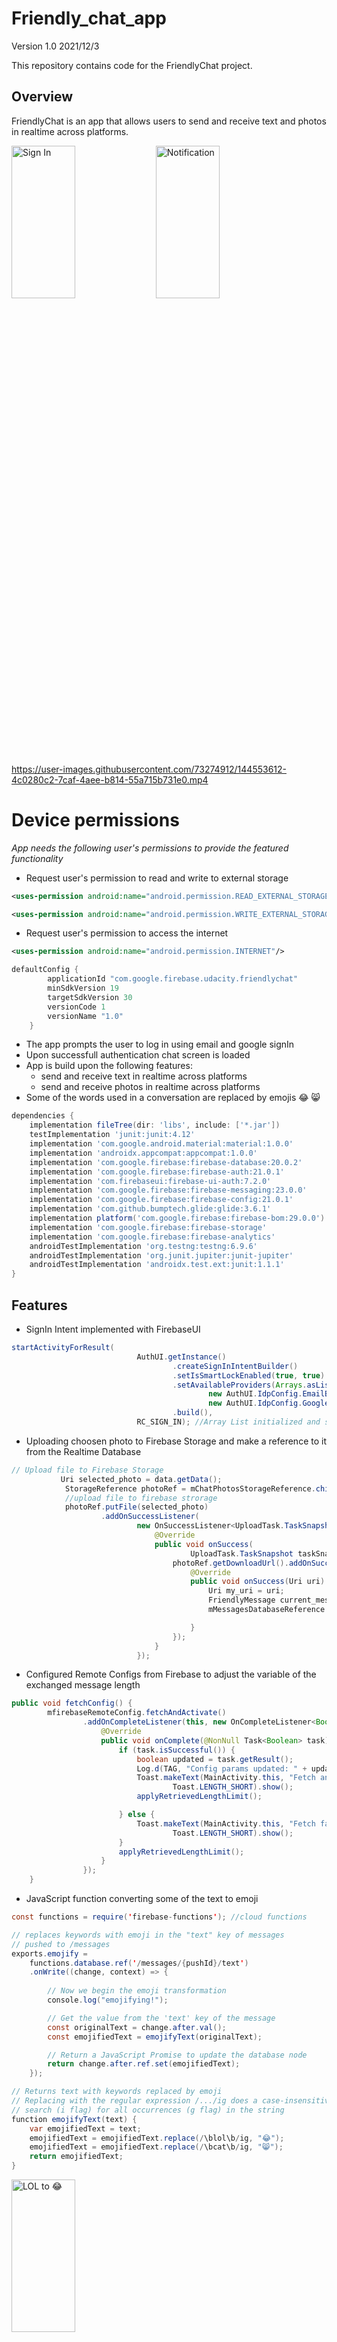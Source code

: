 # Friendly_chat_app
Version 1.0 2021/12/3

This repository contains code for the FriendlyChat project.

## Overview

FriendlyChat is an app that allows users to send and receive text and photos in realtime across platforms.

<img src="https://user-images.githubusercontent.com/73274912/144553710-05094b43-879a-4d16-bb64-800b6c233fa5.jpeg" width=45% height=25% alt="Sign In">        <img src="https://user-images.githubusercontent.com/73274912/144561726-751f85a9-dada-4336-88b9-28f1ee17b155.jpeg" width=45% height=25% alt="Notification">


https://user-images.githubusercontent.com/73274912/144553612-4c0280c2-7caf-4aee-b814-55a715b731e0.mp4

# Device permissions
*App needs the following user's permissions to provide the featured functionality*
* Request user's permission to read and write to external storage
```xml
<uses-permission android:name="android.permission.READ_EXTERNAL_STORAGE"/>
```
```xml
<uses-permission android:name="android.permission.WRITE_EXTERNAL_STORAGE"/>
```
* Request user's permission to access the internet
```xml
<uses-permission android:name="android.permission.INTERNET"/>
```
```gradle
defaultConfig {
        applicationId "com.google.firebase.udacity.friendlychat"
        minSdkVersion 19
        targetSdkVersion 30
        versionCode 1
        versionName "1.0"
    }
```
* The app prompts the user to log in using email and google signIn
* Upon successfull authentication chat screen is loaded
* App is build upon the following features:
    * send and receive text in realtime across platforms
    * send and receive photos in realtime across platforms
* Some of the words used in a conversation are replaced by emojis 😂 😸
```gradle
dependencies {
    implementation fileTree(dir: 'libs', include: ['*.jar'])
    testImplementation 'junit:junit:4.12'
    implementation 'com.google.android.material:material:1.0.0'
    implementation 'androidx.appcompat:appcompat:1.0.0'
    implementation 'com.google.firebase:firebase-database:20.0.2'
    implementation 'com.google.firebase:firebase-auth:21.0.1'
    implementation 'com.firebaseui:firebase-ui-auth:7.2.0'
    implementation 'com.google.firebase:firebase-messaging:23.0.0'
    implementation 'com.google.firebase:firebase-config:21.0.1'
    implementation 'com.github.bumptech.glide:glide:3.6.1'
    implementation platform('com.google.firebase:firebase-bom:29.0.0')
    implementation 'com.google.firebase:firebase-storage'
    implementation 'com.google.firebase:firebase-analytics'
    androidTestImplementation 'org.testng:testng:6.9.6'
    androidTestImplementation 'org.junit.jupiter:junit-jupiter'
    androidTestImplementation 'androidx.test.ext:junit:1.1.1'
}
```
## Features
* SignIn Intent implemented with FirebaseUI
```java
startActivityForResult(
                            AuthUI.getInstance()
                                    .createSignInIntentBuilder()
                                    .setIsSmartLockEnabled(true, true)
                                    .setAvailableProviders(Arrays.asList(              
                                            new AuthUI.IdpConfig.EmailBuilder().build(),
                                            new AuthUI.IdpConfig.GoogleBuilder().build()))
                                    .build(),
                            RC_SIGN_IN); //Array List initialized and stored in variable named providers in MainActivity

```
* Uploading choosen photo to Firebase Storage and make a reference to it from the Realtime Database
```java
// Upload file to Firebase Storage
           Uri selected_photo = data.getData();
            StorageReference photoRef = mChatPhotosStorageReference.child("chat_photos/"+selected_photo.getLastPathSegment());
            //upload file to firebase strorage
            photoRef.putFile(selected_photo)
                    .addOnSuccessListener(
                            new OnSuccessListener<UploadTask.TaskSnapshot>() {
                                @Override
                                public void onSuccess(
                                        UploadTask.TaskSnapshot taskSnapshot) {
                                    photoRef.getDownloadUrl().addOnSuccessListener(new OnSuccessListener<Uri>() {
                                        @Override
                                        public void onSuccess(Uri uri) {
                                            Uri my_uri = uri;
                                            FriendlyMessage current_message = new FriendlyMessage(null,mUsername,my_uri.toString());
                                            mMessagesDatabaseReference.push().setValue(current_message);

                                        }
                                    });
                                }
                            });
```
* Configured Remote Configs from Firebase to adjust the variable of the exchanged message length
```java
public void fetchConfig() {
        mfirebaseRemoteConfig.fetchAndActivate()
                .addOnCompleteListener(this, new OnCompleteListener<Boolean>() {
                    @Override
                    public void onComplete(@NonNull Task<Boolean> task) {
                        if (task.isSuccessful()) {
                            boolean updated = task.getResult();
                            Log.d(TAG, "Config params updated: " + updated);
                            Toast.makeText(MainActivity.this, "Fetch and activate succeeded",
                                    Toast.LENGTH_SHORT).show();
                            applyRetrievedLengthLimit();

                        } else {
                            Toast.makeText(MainActivity.this, "Fetch failed",
                                    Toast.LENGTH_SHORT).show();
                        }
                        applyRetrievedLengthLimit();
                    }
                });
    }
```
* JavaScript function converting some of the text to emoji
```java
const functions = require('firebase-functions'); //cloud functions

// replaces keywords with emoji in the "text" key of messages
// pushed to /messages
exports.emojify =
    functions.database.ref('/messages/{pushId}/text')
    .onWrite((change, context) => {
      
        // Now we begin the emoji transformation
        console.log("emojifying!");

        // Get the value from the 'text' key of the message
        const originalText = change.after.val();
        const emojifiedText = emojifyText(originalText);

        // Return a JavaScript Promise to update the database node
        return change.after.ref.set(emojifiedText);
    });

// Returns text with keywords replaced by emoji
// Replacing with the regular expression /.../ig does a case-insensitive
// search (i flag) for all occurrences (g flag) in the string
function emojifyText(text) {
    var emojifiedText = text;
    emojifiedText = emojifiedText.replace(/\blol\b/ig, "😂");
    emojifiedText = emojifiedText.replace(/\bcat\b/ig, "😸");
    return emojifiedText;
}
```
<img src="https://user-images.githubusercontent.com/73274912/144559610-f6cd57a2-99de-43d4-a07f-4966a52892aa.jpeg" width=45% height=25% alt="LOL to 😂"> 

